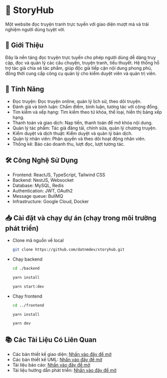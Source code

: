 # 📖 StoryHub
Một website đọc truyện tranh trực tuyến với giao diện mượt mà và trải nghiệm người dùng tuyệt vời.
## 🏁 Giới Thiệu
Đây là nền tảng đọc truyện trực tuyến cho phép người dùng dễ dàng truy cập, đọc và quản lý các câu chuyện, truyện tranh, tiểu thuyết. Hệ thống hỗ trợ tác giả chia sẻ tác phẩm, giúp độc giả tiếp cận nội dung phong phú, đồng thời cung cấp công cụ quản lý cho kiểm duyệt viên và quản trị viên.
## 🚀 Tính Năng
- Đọc truyện: Đọc truyện online, quản lý lịch sử, theo dõi truyện.
- Đánh giá và bình luận: Chấm điểm, bình luận, tương tác với cộng đồng.
- Tìm kiếm và xếp hạng: Tìm kiếm theo từ khóa, thể loại, hiển thị bảng xếp hạng.
- Thanh toán và giao dịch: Nạp tiền, thanh toán để mở khóa nội dung.
- Quản lý tác phẩm: Tác giả đăng tải, chỉnh sửa, quản lý chương truyện.
- Kiểm duyệt và dịch thuật: Kiểm duyệt và quản lý bản dịch.
- Quản lý nhân viên: Phân quyền và theo dõi hoạt động nhân viên.
- Thống kê: Báo cáo doanh thu, lượt đọc, lượt tương tác.
## 🛠️ Công Nghệ Sử Dụng
- Frontend: ReactJS, TypeScript, Tailwind CSS
- Backend: NestJS, Websocket
- Database: MySQL, Redis
- Authentication: JWT, OAuth2
- Message queue: BullMQ
- Infrastructure: Google Cloud, Docker
## 📥 Cài đặt và chạy dự án (chạy trong môi trường phát triển)
- Clone mã nguồn về local
  ```bash
  git clone https://github.com/datnmdev/storyhub.git
  ```
- Chạy backend
  ```bash
  cd ./backend
  ```
  ```bash
  yarn install
  ```
  ```bash
  yarn start:dev
  ```
- Chạy frontend
  ```bash
  cd ../frontend
  ```
  ```bash
  yarn install
  ```
  ```bash
  yarn dev
  ```
## 📚 Các Tài Liệu Có Liên Quan
- Các bản thiết kế giao diện: [Nhấn vào đây để mở](https://www.figma.com/design/UFqnNKeuVgebbuyVTUt0dj/Website?node-id=0-1&t=D4AzFqVTrbI9Iueq-1)
- Các bản thiết kế UML: [Nhấn vào đây để mở](https://drive.google.com/file/d/1LV1bGV4E6ogvMclcCF_XEVC7NgvBtvNG/view?usp=sharing)
- Tài liệu báo cáo: [Nhấn vào đây để mở](https://docs.google.com/document/d/1ntPBYvCi-kAZL86T5kwXPHmJhq7hicAd/edit?usp=sharing&ouid=103410879762918091663&rtpof=true&sd=true)
- Tài liệu hướng dẫn phát triển: [Nhấn vào đây để mở](./DEVELOPMENT_GUIDE.md)